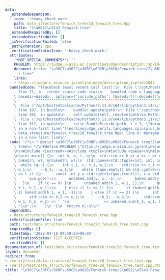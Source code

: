 ```yaml
---
data:
  _extendedDependsOn:
  - icon: ':heavy_check_mark:'
    path: data_structure/fenwick_tree/2d_fenwick_tree.hpp
    title: "2\u6B21\u5143 Fenwick tree"
  _extendedRequiredBy: []
  _extendedVerifiedWith: []
  _isVerificationFailed: false
  _pathExtension: cpp
  _verificationStatusIcon: ':heavy_check_mark:'
  attributes:
    '*NOT_SPECIAL_COMMENTS*': ''
    PROBLEM: https://judge.u-aizu.ac.jp/onlinejudge/description.jsp?id=2842
    document_title: "\u30C7\u30FC\u30BF\u69CB\u9020/Fenwick tree/2\u6B21\u5143 Fenwick\
      \ tree"
    links:
    - https://judge.u-aizu.ac.jp/onlinejudge/description.jsp?id=2842
  bundledCode: "Traceback (most recent call last):\n  File \"/opt/hostedtoolcache/Python/3.11.0/x64/lib/python3.11/site-packages/onlinejudge_verify/documentation/build.py\"\
    , line 71, in _render_source_code_stat\n    bundled_code = language.bundle(stat.path,\
    \ basedir=basedir, options={'include_paths': [basedir]}).decode()\n          \
    \         ^^^^^^^^^^^^^^^^^^^^^^^^^^^^^^^^^^^^^^^^^^^^^^^^^^^^^^^^^^^^^^^^^^^^^^^^^^^^^^^^^\n\
    \  File \"/opt/hostedtoolcache/Python/3.11.0/x64/lib/python3.11/site-packages/onlinejudge_verify/languages/cplusplus.py\"\
    , line 187, in bundle\n    bundler.update(path)\n  File \"/opt/hostedtoolcache/Python/3.11.0/x64/lib/python3.11/site-packages/onlinejudge_verify/languages/cplusplus_bundle.py\"\
    , line 401, in update\n    self.update(self._resolve(pathlib.Path(included), included_from=path))\n\
    \  File \"/opt/hostedtoolcache/Python/3.11.0/x64/lib/python3.11/site-packages/onlinejudge_verify/languages/cplusplus_bundle.py\"\
    , line 312, in update\n    raise BundleErrorAt(path, i + 1, \"#pragma once found\
    \ in a non-first line\")\nonlinejudge_verify.languages.cplusplus_bundle.BundleErrorAt:\
    \ data_structure/fenwick_tree/2d_fenwick_tree.hpp: line 6: #pragma once found\
    \ in a non-first line\n"
  code: "/*\n * @brief \u30C7\u30FC\u30BF\u69CB\u9020/Fenwick tree/2\u6B21\u5143 Fenwick\
    \ tree\n */\n#define PROBLEM \"https://judge.u-aizu.ac.jp/onlinejudge/description.jsp?id=2842\"\
    \n\n#include <iostream>\n#include <tuple>\n#include <queue>\n\n#include \"../../../data_structure/fenwick_tree/2d_fenwick_tree.hpp\"\
    \n\nint main() {\n  int h, w, t, q;\n  std::cin >> h >> w >> t >> q;\n  FenwickTree2D<int>\
    \ baked(h, w), unbaked(h, w);\n  std::queue<std::tuple<int, int, int>> que;\n\
    \  while (q--) {\n    int t_i, c, h_1, w_1;\n    std::cin >> t_i >> c >> h_1 >>\
    \ w_1;\n    --h_1; --w_1;\n    while (!que.empty() && std::get<0>(que.front())\
    \ <= t_i) {\n      const int y = std::get<1>(que.front()), x = std::get<2>(que.front());\n\
    \      que.pop();\n      unbaked.add(y, x, -1);\n      baked.add(y, x, 1);\n \
    \   }\n    if (c == 0) {\n      unbaked.add(h_1, w_1, 1);\n      que.emplace(t_i\
    \ + t, h_1, w_1);\n    } else if (c == 1) {\n      if (baked.get(h_1, w_1) ==\
    \ 1) baked.add(h_1, w_1, -1);\n    } else if (c == 2) {\n      int h_2, w_2;\n\
    \      std::cin >> h_2 >> w_2;\n      --h_2; --w_2;\n      std::cout << baked.sum(h_1,\
    \ w_1, h_2, w_2) << ' '\n                << unbaked.sum(h_1, w_1, h_2, w_2) <<\
    \ '\\n';\n    }\n  }\n  return 0;\n}\n"
  dependsOn:
  - data_structure/fenwick_tree/2d_fenwick_tree.hpp
  isVerificationFile: true
  path: test/data_structure/fenwick_tree/2d_fenwick_tree.test.cpp
  requiredBy: []
  timestamp: '2022-04-18 04:59:03+09:00'
  verificationStatus: TEST_ACCEPTED
  verifiedWith: []
documentation_of: test/data_structure/fenwick_tree/2d_fenwick_tree.test.cpp
layout: document
redirect_from:
- /verify/test/data_structure/fenwick_tree/2d_fenwick_tree.test.cpp
- /verify/test/data_structure/fenwick_tree/2d_fenwick_tree.test.cpp.html
title: "\u30C7\u30FC\u30BF\u69CB\u9020/Fenwick tree/2\u6B21\u5143 Fenwick tree"
---
```

